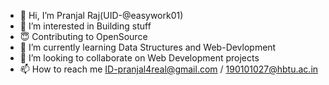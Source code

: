 - 👋 Hi, I’m Pranjal Raj(UID-@easywork01)
- 👀 I’m interested in Building stuff
- 😇 Contributing to OpenSource
- 🌱 I’m currently learning Data Structures and Web-Devlopment
- 💞️ I’m looking to collaborate on Web Development projects
- 📫 How to reach me ID-pranjal4real@gmail.com / 190101027@hbtu.ac.in

<!---
easywork01/easywork01 is a ✨ special ✨ repository because its `README.md` (this file) appears on your GitHub profile.
You can click the Preview link to take a look at your changes.
--->
